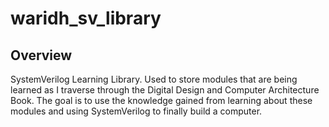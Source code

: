 # waridh_sv_library

## Overview

SystemVerilog Learning Library. Used to store modules that are being learned
as I traverse through the Digital Design and Computer Architecture Book. The
goal is to use the knowledge gained from learning about these modules and using
SystemVerilog to finally build a computer.
